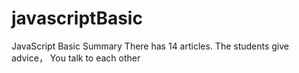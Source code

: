 # javascriptBasic
JavaScript Basic Summary
There has 14 articles.
The students give advice，
You talk to each other